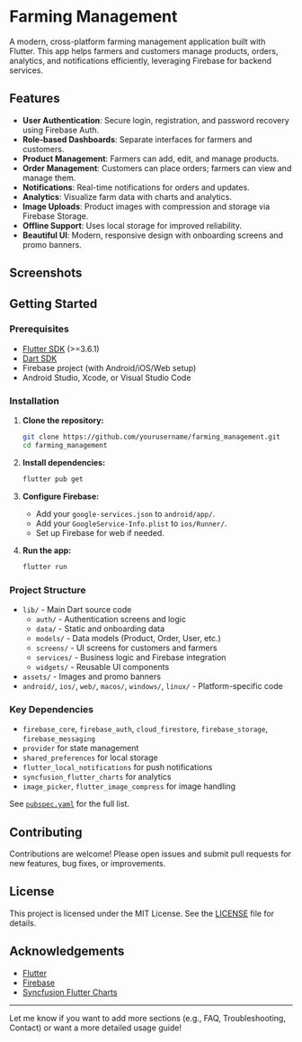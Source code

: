 # Farming Management

A modern, cross-platform farming management application built with Flutter. This app helps farmers and customers manage products, orders, analytics, and notifications efficiently, leveraging Firebase for backend services.

## Features

- **User Authentication**: Secure login, registration, and password recovery using Firebase Auth.
- **Role-based Dashboards**: Separate interfaces for farmers and customers.
- **Product Management**: Farmers can add, edit, and manage products.
- **Order Management**: Customers can place orders; farmers can view and manage them.
- **Notifications**: Real-time notifications for orders and updates.
- **Analytics**: Visualize farm data with charts and analytics.
- **Image Uploads**: Product images with compression and storage via Firebase Storage.
- **Offline Support**: Uses local storage for improved reliability.
- **Beautiful UI**: Modern, responsive design with onboarding screens and promo banners.

## Screenshots

<!-- Add screenshots here if available -->
<!-- ![Screenshot](assets/onboarding1.jpg) -->

## Getting Started

### Prerequisites

- [Flutter SDK](https://flutter.dev/docs/get-started/install) (>=3.6.1)
- [Dart SDK](https://dart.dev/get-dart)
- Firebase project (with Android/iOS/Web setup)
- Android Studio, Xcode, or Visual Studio Code

### Installation

1. **Clone the repository:**
   ```bash
   git clone https://github.com/yourusername/farming_management.git
   cd farming_management
   ```

2. **Install dependencies:**
   ```bash
   flutter pub get
   ```

3. **Configure Firebase:**
   - Add your `google-services.json` to `android/app/`.
   - Add your `GoogleService-Info.plist` to `ios/Runner/`.
   - Set up Firebase for web if needed.

4. **Run the app:**
   ```bash
   flutter run
   ```

### Project Structure

- `lib/` - Main Dart source code
  - `auth/` - Authentication screens and logic
  - `data/` - Static and onboarding data
  - `models/` - Data models (Product, Order, User, etc.)
  - `screens/` - UI screens for customers and farmers
  - `services/` - Business logic and Firebase integration
  - `widgets/` - Reusable UI components
- `assets/` - Images and promo banners
- `android/`, `ios/`, `web/`, `macos/`, `windows/`, `linux/` - Platform-specific code

### Key Dependencies

- `firebase_core`, `firebase_auth`, `cloud_firestore`, `firebase_storage`, `firebase_messaging`
- `provider` for state management
- `shared_preferences` for local storage
- `flutter_local_notifications` for push notifications
- `syncfusion_flutter_charts` for analytics
- `image_picker`, `flutter_image_compress` for image handling

See [`pubspec.yaml`](pubspec.yaml) for the full list.

## Contributing

Contributions are welcome! Please open issues and submit pull requests for new features, bug fixes, or improvements.

## License

This project is licensed under the MIT License. See the [LICENSE](LICENSE) file for details.

## Acknowledgements

- [Flutter](https://flutter.dev/)
- [Firebase](https://firebase.google.com/)
- [Syncfusion Flutter Charts](https://pub.dev/packages/syncfusion_flutter_charts)

---

Let me know if you want to add more sections (e.g., FAQ, Troubleshooting, Contact) or want a more detailed usage guide!
